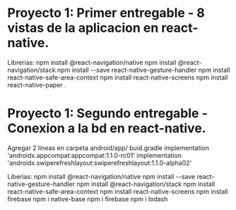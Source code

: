 # Proyecto 1: Primer entregable - 8 vistas de la aplicacion en react-native.

Librerias: npm install @react-navigation/native
npm install @react-navigation/stack
npm install --save react-native-gesture-handler
npm install react-native-safe-area-context
npm install react-native-screens
npm install react-native-paper
.

# Proyecto 1: Segundo entregable - Conexion a la bd en react-native.

Agregar 2 lineas en carpeta android/app/ buid.gradle
implementation 'androidx.appcompat:appcompat:1.1.0-rc01'
implementation 'androidx.swiperefreshlayout:swiperefreshlayout:1.1.0-alpha02'

Liberias: npm install @react-navigation/native
npm install --save react-native-gesture-handler
npm install @react-navigation/stack 
npm install react-native-safe-area-context
npm install react-native-screens
npm install firebase
npm i native-base
npm i firebase
npm i lodash
